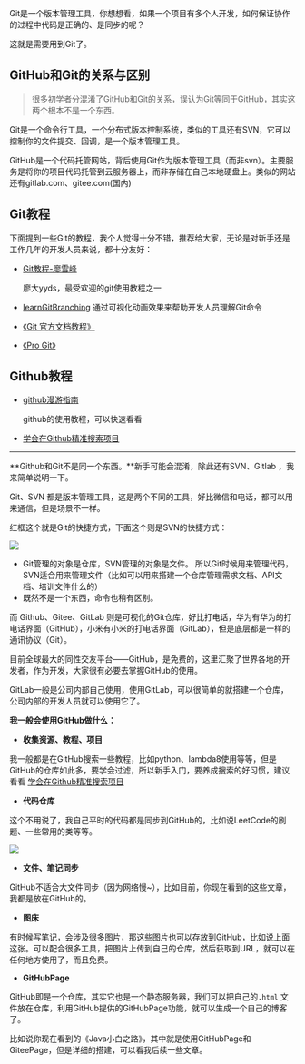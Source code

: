 Git是一个版本管理工具，你想想看，如果一个项目有多个人开发，如何保证协作的过程中代码是正确的、是同步的呢？

这就是需要用到Git了。

## GitHub和Git的关系与区别

> 很多初学者分混淆了GitHub和Git的关系，误认为Git等同于GitHub，其实这两个根本不是一个东西。

Git是一个命令行工具，一个分布式版本控制系统，类似的工具还有SVN，它可以控制你的文件提交、回调，是一个版本管理工具。

GitHub是一个代码托管网站，背后使用Git作为版本管理工具（而非svn）。主要服务是将你的项目代码托管到云服务器上，而非存储在自己本地硬盘上。类似的网站还有gitlab.com、gitee.com(国内)

## Git教程

下面提到一些Git的教程，我个人觉得十分不错，推荐给大家，无论是对新手还是工作几年的开发人员来说，都十分友好：

- [Git教程-廖雪峰](https://www.liaoxuefeng.com/wiki/896043488029600/)

  廖大yyds，最受欢迎的git使用教程之一

- [learnGitBranching](https://github.com/pcottle/learnGitBranching)
  通过可视化动画效果来帮助开发人员理解Git命令

- [《Git 官方文档教程》](https://git-scm.com/book/zh/v2)

- [《Pro Git》](https://www.progit.cn/)



## Github教程

- [github漫游指南](https://github.com/phodal/github)

  github的使用教程，可以快速看看

-  [学会在Github精准搜索项目](github使用教程\学会在Github精准搜索项目.md) 



---

**Github和Git不是同一个东西。**新手可能会混淆，除此还有SVN、Gitlab ，我来简单说明一下。



Git、SVN 都是版本管理工具，这是两个不同的工具，好比微信和电话，都可以用来通信，但是场景不一样。

红框这个就是Git的快捷方式，下面这个则是SVN的快捷方式：

![](https://cdn.jsdelivr.net/gh/DogerRain/image@main/img-20210401/image-20210511094124483.png)

- Git管理的对象是仓库，SVN管理的对象是文件。 所以Git时候用来管理代码，SVN适合用来管理文件（比如可以用来搭建一个仓库管理需求文档、API文档、培训文件什么的）
- 既然不是一个东西，命令也稍有区别。



而 Github、Gitee、GitLab  则是可视化的Git仓库，好比打电话，华为有华为的打电话界面（GitHub），小米有小米的打电话界面（GitLab），但是底层都是一样的通讯协议（Git）。

目前全球最大的同性交友平台——GitHub，是免费的，这里汇聚了世界各地的开发者，作为开发，大家很有必要去掌握GitHub的使用。

GitLab一般是公司内部自己使用，使用GitLab，可以很简单的就搭建一个仓库，公司内部的开发人员就可以使用它了。



**我一般会使用GitHub做什么：**

- **收集资源、教程、项目**

我一般都是在GitHub搜索一些教程，比如python、lambda8使用等等，但是GitHub的仓库如此多，要学会过滤，所以新手入门，要养成搜索的好习惯，建议看看 [学会在Github精准搜索项目](github使用教程\学会在Github精准搜索项目.md) 

- **代码仓库**

这个不用说了，我自己平时的代码都是同步到GitHub的，比如说LeetCode的刷题、一些常用的类等等。

![](https://cdn.jsdelivr.net/gh/DogerRain/image@main/img-20210401/image-20210511100824802.png)

- **文件、笔记同步**

GitHub不适合大文件同步（因为网络慢~），比如目前，你现在看到的这些文章，我都是放在GitHub的。

- **图床**

有时候写笔记，会涉及很多图片，那这些图片也可以存放到GitHub，比如说上面这张。可以配合很多工具，把图片上传到自己的仓库，然后获取到URL，就可以在任何地方使用了，而且免费。

- **GitHubPage**

GitHub即是一个仓库，其实它也是一个静态服务器，我们可以把自己的`.html` 文件放在仓库，利用GitHub提供的GitHubPage功能，就可以生成一个自己的博客了。

比如说你现在看到的《Java小白之路》，其中就是使用GitHubPage和GiteePage，但是详细的搭建，可以看我后续一些文章。

